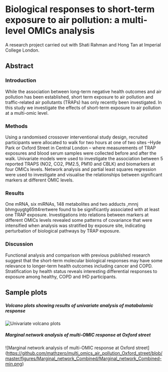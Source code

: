 # Biological responses to short-term exposure to air pollution: a multi-level OMICs analysis

A research project carried out with Shati Rahman and Hong Tan at Imperial College London.

## Abstract
### Introduction
While the association between long-term negative health outcomes and air pollution has been established, short term exposure to air pollution and traffic-related air pollutants (TRAPs) has only recently been investigated. In this study we investigate the effects of short-term exposure to air pollution at a multi-omic level.
### Methods
Using a randomised crossover interventional study design, recruited participants were allocated to walk for two hours at one of two sites –Hyde Park or Oxford Street in Central London – where measurements of TRAP exposures and blood serum samples were collected before and after the walk. Univariate models were used to investigate the association between 5 reported TRAPS (NO2, CO2, PM2.5, PM10 and CBLK) and biomarkers at four OMICs levels. Network analysis and partial least squares regression were used to investigate and visualise the relationships between significant markers at different OMIC levels.
### Results
One mRNA, six miRNAs, 148 metabolites and two adducts ,mnnj bhmguygtg65tt4rertwere found to be significantly associated with at least one TRAP exposure. Investigations into relations between markers at different OMICs levels revealed some patterns of covariance that were intensified when analysis was stratified by exposure site, indicating perturbation of biological pathways by TRAP exposure.
### Discussion 
Functional analysis and comparison with previous published research suggest that the short-term molecular biological responses may have some relevance to longer-term health outcomes including cancer and COPD. Stratification by health status reveals interesting differential responses to exposure among healthy, COPD and IHD participants.

## Sample plots

##### Volcano plots showing results of univariate analysis of matabolomic response

![Univariate volcano plots](https://github.com/mathzero/multi_omics_air_pollution_Oxford_street/blob/master/figures/metabolites_volcanos/metabolites_volcanos.png)

##### Marginal network analysis of multi-OMIC response at Oxford street

![Marginal network analysis of multi-OMIC response at Oxford street]
(https://github.com/mathzero/multi_omics_air_pollution_Oxford_street/blob/master/figures/Marginal_network_Combined/Marginal_network_Combined-min.png)
